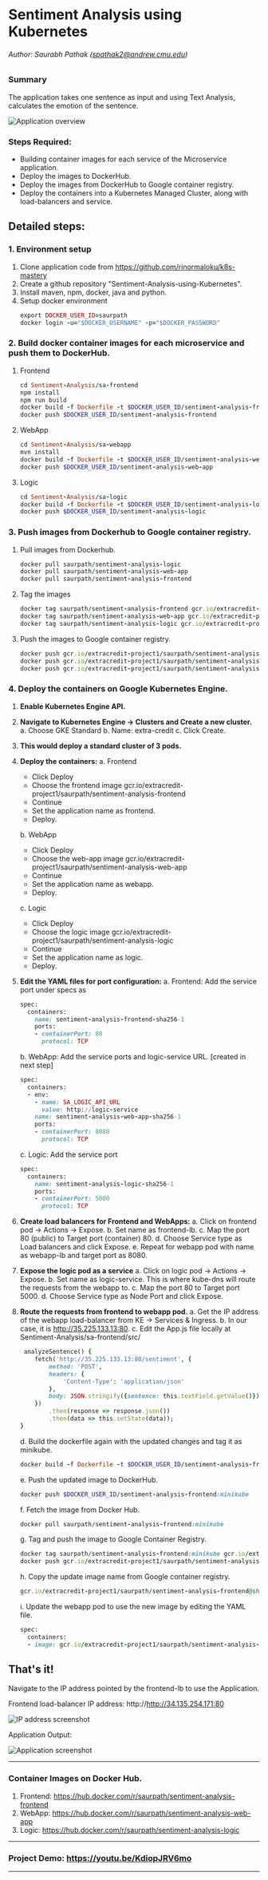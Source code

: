 # Sentiment Analysis using Kubernetes
###### Author: Saurabh Pathak (spathak2@andrew.cmu.edu)

### Summary
The application takes one sentence as input and using Text Analysis, calculates the emotion of the sentence.

![Application overview](/Sentiment-Analysis/Images/Overview.gif)

### Steps Required:
- Building container images for each service of the Microservice application.
- Deploy the images to DockerHub.
- Deploy the images from DockerHub to Google container registry.
- Deploy the containers into a Kubernetes Managed Cluster, along with load-balancers and service.



## Detailed steps:

### 1. Environment setup
1. Clone application code from https://github.com/rinormaloku/k8s-mastery
2. Create a github repository "Sentiment-Analysis-using-Kubernetes". 
3. Install maven, npm, docker, java and python.
4. Setup docker environment
    ```ruby
    export DOCKER_USER_ID=saurpath
    docker login -u="$DOCKER_USERNAME" -p="$DOCKER_PASSWORD"
    ```

### 2. Build docker container images for each microservice and push them to DockerHub.

1. Frontend
    ```ruby
    cd Sentiment-Analysis/sa-frontend
    npm install
    npm run build
    docker build -f Dockerfile -t $DOCKER_USER_ID/sentiment-analysis-frontend .
    docker push $DOCKER_USER_ID/sentiment-analysis-frontend
    ```
2. WebApp
    ```ruby
    cd Sentiment-Analysis/sa-webapp
    mvn install
    docker build -f Dockerfile -t $DOCKER_USER_ID/sentiment-analysis-web-app .
    docker push $DOCKER_USER_ID/sentiment-analysis-web-app
    ```

3. Logic
    ```ruby
    cd Sentiment-Analysis/sa-logic
    docker build -f Dockerfile -t $DOCKER_USER_ID/sentiment-analysis-logic .
    docker push $DOCKER_USER_ID/sentiment-analysis-logic
    ```

### 3. Push images from Dockerhub to Google container registry.
1. Pull images from Dockerhub.
    ```ruby
    docker pull saurpath/sentiment-analysis-logic
    docker pull saurpath/sentiment-analysis-web-app
    docker pull saurpath/sentiment-analysis-frontend
    ```
2. Tag the images
    ```ruby
    docker tag saurpath/sentiment-analysis-frontend gcr.io/extracredit-project1/saurpath/sentiment-analysis-frontend:latest
    docker tag saurpath/sentiment-analysis-web-app gcr.io/extracredit-project1/saurpath/sentiment-analysis-web-app:latest
    docker tag saurpath/sentiment-analysis-logic gcr.io/extracredit-project1/saurpath/sentiment-analysis-logic:latest
    ```
3. Push the images to Google container registry.
    ```ruby
    docker push gcr.io/extracredit-project1/saurpath/sentiment-analysis-web-app
    docker push gcr.io/extracredit-project1/saurpath/sentiment-analysis-logic
    docker push gcr.io/extracredit-project1/saurpath/sentiment-analysis-frontend
    ```

### 4. Deploy the containers on Google Kubernetes Engine.
1. **Enable Kubernetes Engine API.**
2. **Navigate to Kubernetes Engine -> Clusters and Create a new cluster.**
    a. Choose GKE Standard
    b. Name: extra-credit
    c. Click Create.
3. **This would deploy a standard cluster of 3 pods.**
4. **Deploy the containers:**
    a. Frontend
    + Click Deploy
    + Choose the frontend image gcr.io/extracredit-project1/saurpath/sentiment-analysis-frontend
    + Continue
    + Set the application name as frontend.
    + Deploy.
    
    b. WebApp
    + Click Deploy
    + Choose the web-app image gcr.io/extracredit-project1/saurpath/sentiment-analysis-web-app
    + Continue
    + Set the application name as webapp.
    + Deploy.
    
    c. Logic
    + Click Deploy
    + Choose the logic image gcr.io/extracredit-project1/saurpath/sentiment-analysis-logic
    + Continue
    + Set the application name as logic.
    + Deploy.

5. **Edit the YAML files for port configuration:**
    a. Frontend: Add the service port under specs as
    ```ruby
    spec:
      containers:
        name: sentiment-analysis-frontend-sha256-1
        ports:
        - containerPort: 80
          protocol: TCP
    ```
    b. WebApp: Add the service ports and logic-service URL. [created in next step] 
    ```ruby
    spec:
      containers:
      - env:
        - name: SA_LOGIC_API_URL
          value: http://logic-service
        name: sentiment-analysis-web-app-sha256-1
        ports:
        - containerPort: 8080
          protocol: TCP
    ```
    c. Logic: Add the service port
    ```ruby
    spec:
      containers:
        name: sentiment-analysis-logic-sha256-1
        ports:
        - containerPort: 5000
          protocol: TCP
    ```

5. **Create load balancers for Frontend and WebApps:**
    a. Click on frontend pod -> Actions -> Expose.
    b. Set name as frontend-lb.
    c. Map the port 80 (public) to Target port (container) 80.
    d. Choose Service type as Load balancers and click Expose.
    e. Repeat for webapp pod with name as webapp-lb and target port as 8080.

6. **Expose the logic pod as a service**
    a. Click on logic pod -> Actions -> Expose.
    b. Set name as logic-service. This is where kube-dns will route the requests from the webapp to.
    c. Map the port 80 to Target port 5000.
    d. Choose Service type as Node Port and click Expose. 

7. **Route the requests from frontend to webapp pod.**
    a. Get the IP address of the webapp load-balancer from KE -> Services & Ingress.
    b. In our case, it is http://35.225.133.13:80.
    c. Edit the App.js file locally at Sentiment-Analysis/sa-frontend/src/
    ```ruby
     analyzeSentence() {
        fetch('http://35.225.133.13:80/sentiment', {
            method: 'POST',
            headers: {
                'Content-Type': 'application/json'
            },
            body: JSON.stringify({sentence: this.textField.getValue()})
        })
            .then(response => response.json())
            .then(data => this.setState(data));
    }
    ```
    d. Build the dockerfile again with the updated changes and tag it as minikube.
    ```ruby
    docker build -f Dockerfile -t $DOCKER_USER_ID/sentiment-analysis-frontend:minikube .
    ```
    e. Push the updated image to DockerHub.
    ```ruby
    docker push $DOCKER_USER_ID/sentiment-analysis-frontend:minikube
    ```
    f. Fetch the image from Docker Hub.
    ```ruby
    docker pull saurpath/sentiment-analysis-frontend:minikube
    ```
    g. Tag and push the image to Google Container Registry.
    ```ruby
    docker tag saurpath/sentiment-analysis-frontend:minikube gcr.io/extracredit-project1/saurpath/sentiment-analysis-frontend:minikube
    docker push gcr.io/extracredit-project1/saurpath/sentiment-analysis-frontend:minikube
    ```
    h. Copy the update image name from Google container registry.
    ```ruby
    gcr.io/extracredit-project1/saurpath/sentiment-analysis-frontend@sha256:ca69bd33e3b8b0f3d6c8d1e55cdf584b18c250ee520a029751e1169cced3c445
    ```
    i. Update the webapp pod to use the new image by editing the YAML file.
    ```ruby
    spec:
      containers:
      - image: gcr.io/extracredit-project1/saurpath/sentiment-analysis-frontend@sha256:ca69bd33e3b8b0f3d6c8d1e55cdf584b18c250ee520a029751e1169cced3c445
    ```

## That's it! 
Navigate to the IP address pointed by the frontend-lb to use the Application.

Frontend load-balancer IP address: http://http://34.135.254.171:80

![IP address screenshot](/Sentiment-Analysis/Images/Cluster-IP-address.png)

Application Output:

![Application screenshot](/Sentiment-Analysis/Images/Output.gif)


----------
### Container Images on Docker Hub.
1. Frontend: https://hub.docker.com/r/saurpath/sentiment-analysis-frontend
2. WebApp: https://hub.docker.com/r/saurpath/sentiment-analysis-web-app
3. Logic: https://hub.docker.com/r/saurpath/sentiment-analysis-logic
----------

### Project Demo: https://youtu.be/KdiopJRV6mo

----------
